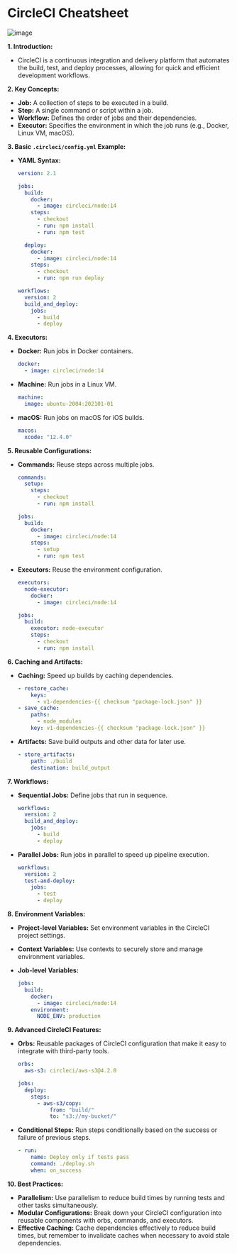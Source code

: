# CircleCI Cheatsheet

![image](https://github.com/user-attachments/assets/32a802ed-9df0-4a96-aad3-d205fa1198fd)

**1. Introduction:**

- CircleCI is a continuous integration and delivery platform that automates the build, test, and deploy processes, allowing for quick and efficient development workflows.

**2. Key Concepts:**

- **Job:** A collection of steps to be executed in a build.
- **Step:** A single command or script within a job.
- **Workflow:** Defines the order of jobs and their dependencies.
- **Executor:** Specifies the environment in which the job runs (e.g., Docker, Linux VM, macOS).

**3. Basic `.circleci/config.yml` Example:**

- **YAML Syntax:**

  ```yaml
  version: 2.1

  jobs:
    build:
      docker:
        - image: circleci/node:14
      steps:
        - checkout
        - run: npm install
        - run: npm test

    deploy:
      docker:
        - image: circleci/node:14
      steps:
        - checkout
        - run: npm run deploy

  workflows:
    version: 2
    build_and_deploy:
      jobs:
        - build
        - deploy
  ```

**4. Executors:**

- **Docker:** Run jobs in Docker containers.

  ```yaml
  docker:
    - image: circleci/node:14
  ```

- **Machine:** Run jobs in a Linux VM.

  ```yaml
  machine:
    image: ubuntu-2004:202101-01
  ```

- **macOS:** Run jobs on macOS for iOS builds.

  ```yaml
  macos:
    xcode: "12.4.0"
  ```

**5. Reusable Configurations:**

- **Commands:** Reuse steps across multiple jobs.

  ```yaml
  commands:
    setup:
      steps:
        - checkout
        - run: npm install

  jobs:
    build:
      docker:
        - image: circleci/node:14
      steps:
        - setup
        - run: npm test
  ```

- **Executors:** Reuse the environment configuration.

  ```yaml
  executors:
    node-executor:
      docker:
        - image: circleci/node:14

  jobs:
    build:
      executor: node-executor
      steps:
        - checkout
        - run: npm install
  ```

**6. Caching and Artifacts:**

- **Caching:** Speed up builds by caching dependencies.

  ```yaml
  - restore_cache:
      keys:
        - v1-dependencies-{{ checksum "package-lock.json" }}
  - save_cache:
      paths:
        - node_modules
      key: v1-dependencies-{{ checksum "package-lock.json" }}
  ```

- **Artifacts:** Save build outputs and other data for later use.

  ```yaml
  - store_artifacts:
      path: ./build
      destination: build_output
  ```

**7. Workflows:**

- **Sequential Jobs:** Define jobs that run in sequence.

  ```yaml
  workflows:
    version: 2
    build_and_deploy:
      jobs:
        - build
        - deploy
  ```

- **Parallel Jobs:** Run jobs in parallel to speed up pipeline execution.

  ```yaml
  workflows:
    version: 2
    test-and-deploy:
      jobs:
        - test
        - deploy
  ```

**8. Environment Variables:**

- **Project-level Variables:** Set environment variables in the CircleCI project settings.
- **Context Variables:** Use contexts to securely store and manage environment variables.
- **Job-level Variables:**

  ```yaml
  jobs:
    build:
      docker:
        - image: circleci/node:14
      environment:
        NODE_ENV: production
  ```

**9. Advanced CircleCI Features:**

- **Orbs:** Reusable packages of CircleCI configuration that make it easy to integrate with third-party tools.

  ```yaml
  orbs:
    aws-s3: circleci/aws-s3@4.2.0

  jobs:
    deploy:
      steps:
        - aws-s3/copy:
            from: "build/"
            to: "s3://my-bucket/"
  ```

- **Conditional Steps:** Run steps conditionally based on the success or failure of previous steps.

  ```yaml
  - run:
      name: Deploy only if tests pass
      command: ./deploy.sh
      when: on_success
  ```

**10. Best Practices:**

- **Parallelism:** Use parallelism to reduce build times by running tests and other tasks simultaneously.
- **Modular Configurations:** Break down your CircleCI configuration into reusable components with orbs, commands, and executors.
- **Effective Caching:** Cache dependencies effectively to reduce build times, but remember to invalidate caches when necessary to avoid stale dependencies.
